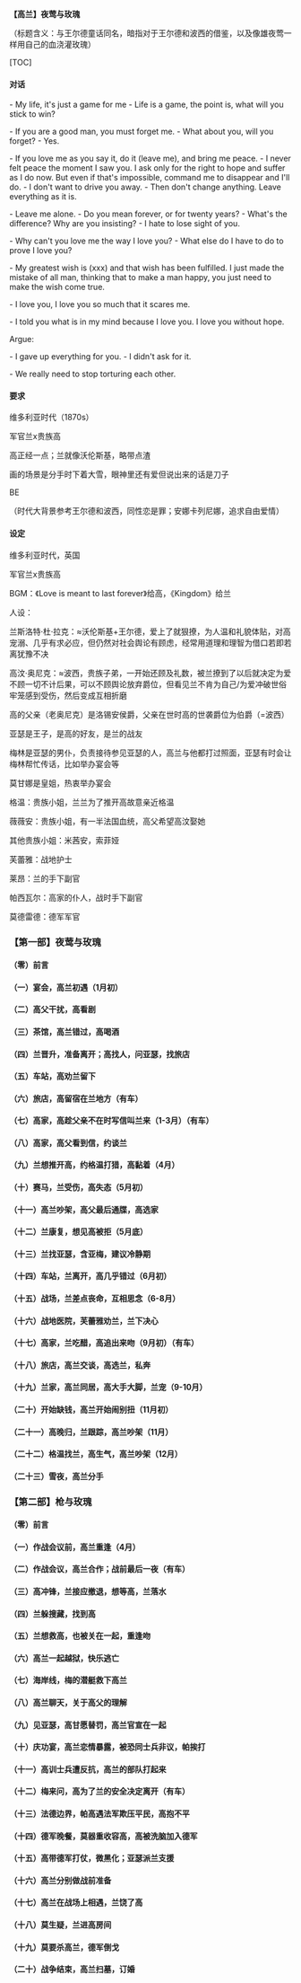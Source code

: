 **【高兰】夜莺与玫瑰**

（标题含义：与王尔德童话同名，暗指对于王尔德和波西的借鉴，以及像雄夜莺一样用自己的血浇灌玫瑰）

[TOC]



#### 对话

\- My life, it's just a game for me
\- Life is a game, the point is, what will you stick to win?

\- If you are a good man, you must forget me.
\- What about you, will you forget?
\- Yes.

\- If you love me as you say it, do it (leave me), and bring me peace.
\- I never felt peace the moment I saw you. I ask only for the right to hope and suffer as I do now. But even if that's impossible, command me to disappear and I'll do.
\- I don't want to drive you away.
\- Then don't change anything. Leave everything as it is.

\- Leave me alone.
\- Do you mean forever, or for twenty years?
\- What's the difference? Why are you insisting?
\- I hate to lose sight of you.

\- Why can't you love me the way I love you?
\- What else do I have to do to prove I love you?

\- My greatest wish is (xxx) and that wish has been fulfilled. I just made the mistake of all man, thinking that to make a man happy, you just need to make the wish come true.

\- I love you, I love you so much that it scares me.

\- I told you what is in my mind because I love you. I love you without hope.



Argue:

\- I gave up everything for you.
\- I didn't ask for it.

\- We really need to stop torturing each other.



#### 要求

维多利亚时代（1870s）

军官兰x贵族高

高正经一点；兰就像沃伦斯基，略带点渣

画的场景是分手时下着大雪，眼神里还有爱但说出来的话是刀子

BE

（时代大背景参考王尔德和波西，同性恋是罪；安娜卡列尼娜，追求自由爱情）



#### 设定

维多利亚时代，英国

军官兰x贵族高

BGM：《Love is meant to last forever》给高，《Kingdom》给兰

人设：

兰斯洛特·杜·拉克：≈沃伦斯基+王尔德，爱上了就狠撩，为人温和礼貌体贴，对高宠溺、几乎有求必应，但仍然对社会舆论有顾虑，经常用道理和理智为借口若即若离犹豫不决

高汶·奥尼克：≈波西，贵族子弟，一开始还顾及礼数，被兰撩到了以后就决定为爱不顾一切不计后果，可以不顾舆论放弃爵位，但看见兰不肯为自己/为爱冲破世俗牢笼感到受伤，然后变成互相折磨

高的父亲（老奥尼克）是洛锡安侯爵，父亲在世时高的世袭爵位为伯爵（=波西）

亚瑟是王子，是高的好友，是兰的战友

梅林是亚瑟的男仆，负责接待参见亚瑟的人，高兰与他都打过照面，亚瑟有时会让梅林帮忙传话，比如举办宴会等

莫甘娜是皇姐，热衷举办宴会

格温：贵族小姐，兰兰为了推开高故意亲近格温

薇薇安：贵族小姐，有一半法国血统，高父希望高汶娶她

其他贵族小姐：米茜安，索菲娅

芙蕾雅：战地护士

莱昂：兰的手下副官

帕西瓦尔：高家的仆人，战时手下副官

莫德雷德：德军军官



### 【第一部】夜莺与玫瑰

#### （零）前言

<!--引用王尔德的BE的《夜莺与玫瑰》-->

#### （一）宴会，高兰初遇（1月初）

<!--皇宫举办茶话舞会，莫甘娜邀请了上层社会的贵族家庭（高父在列，所以带高去了），亚瑟邀请了自己在军队的好友（所以兰去了）。-->

<!--兰因为之前在国外执行任务所以第一次参加这种宴会，走进大厅时因为英俊外貌吸引了很多贵族小姐的注意，也包括了正在跟姑娘跳舞的高，兰也一眼注意到他了，对视，微笑。高不跳舞了，走到旁边去休息其实偷偷看兰，兰跟很多人都跳了舞（包括格温）。-->

<!--兰跳累了休息的时候走到高旁边开始倒酒，高很自然地搭话，两人互相交换了姓名知道了大致的身份地位，互相很有好感，约定了第二天下午在茶馆见。（高兰也跳了舞）-->

#### （二）高父干扰，高看剧

<!--高父注意到了，故意跟薇薇安家约定了第二天下午去看剧，半强迫地要求高必须去。高想要反抗，但被父亲用道理说服（父亲是真的关心他的而非只是关注名誉），没办法只能去了，在剧院里心不在焉各种烦躁，还没等到结束就找了个借口提前出来了但是那时候已经快日落了，再跑到茶馆已经没人了。-->

#### （三）茶馆，高兰错过，高喝酒

<!--兰等了一下午以为高对他没兴趣所以失落地刚走。高失落地进了隔壁酒馆喝到醉醺醺才回去。-->

#### （四）兰晋升，准备离开；高找人，问亚瑟，找旅店

<!--第二天亚瑟正好召兰给他晋升，任职地是在北爱尔兰，要尽快出发。兰想到高对他可能也没兴趣、他在这里也没什么留恋的就同意了，直接回旅店打点行装准备赶当天的火车。-->

<!--宿醉醒来头疼的高想起昨天的事又出门想找兰，但是发现自己完全不知道他的住址和任何联系信息，不知道还能找谁去联络到兰，瞎蒙地去求助了亚瑟，亚瑟告诉了他兰的晋升和住处，让高去旅店找，说不定现在还来得及。高到了旅店发现很多人在整理行装，问前台发现兰今天早上退房了，那些人（包括莱昂）让高去车站试试。-->

#### （五）车站，高劝兰留下

<!--高跑到车站，看见拿着行李的兰，冲过去道歉解释，兰原谅了。高想要兰留下来不走，兰犹豫，高做出伤心模样，兰心软，于是放弃晋升留下来了。（“Life is a game”）-->

#### （六）旅店，高留宿在兰地方（有车）

<!--（纯车）-->

#### （七）高家，高趁父亲不在时写信叫兰来（1-3月）（有车）

<!--高知道父亲不喜欢看见自己跟兰在一起，所以每次都是偷偷去见兰的（可以有车），或者趁父亲不在家的时候让仆人（其实是帕西瓦尔）去给兰送信，让兰到他家里来，这样过了一段时间。-->

#### （八）高家，高父看到信，约谈兰

<!--但是寂静被打破，书信被父亲找到了，高父知道自己儿子叛逆，于是单独找兰谈话，说这个时代把同性恋看做伤风败俗，所以如果没办法阻止高去见兰，那就要高保证至少要行动谨慎，不能招来舆论伤害他们家族名誉，兰同意了，心里已经开始愧疚迟疑，觉得不能这样影响高的名誉或者让高和家里不合，稍微想要疏远高了。-->

#### （九）兰想推开高，约格温打猎，高黏着（4月）

<!--兰为了推开高故意亲近格温，高有点吃醋，反而更加黏着兰了。-->

#### （十）赛马，兰受伤，高失态（5月初）

<!--然后是一场军队的赛马，兰参赛（兰的马叫Snow雪诺），高和很多贵族都在旁观。兰知道高在场所以有些分心了，在领先的情况下没有控制好速度力度，马摔了，把兰甩了出去。观众席上的高下意识喊出兰的名字表现失态，很多人都用异样的目光看高，高父想要拽着高离开，高不管不顾地跑到场上去看兰有没有受伤，扶着腿受轻伤的兰去包扎，身后有窃窃私语。-->

#### （十一）高兰吵架，高父最后通牒，高选家

<!--兰看着高说他不应该这样，这会影响他们家族名誉，高表示不在乎，但兰表示他不想看见这样，如果因为自己影响了高，他宁可离开。高兰吵架，高独自一个人跑出去了。-->

<!--高回家，高父气势汹汹地下最后通牒，要么选家，要么选兰，只能二选一。如果选家，那就再也不准见兰，如果选兰，就逐出家门，剥夺他的爵位，不给他提供财产资助。高想到刚才跟兰的吵架，一气之下选了家，表示不会再见兰了。高父这才缓和语气，表示以后也不会重提之前他犯下的错误，会用自己的名誉帮他洗清流言。-->

#### （十二）兰康复，想见高被拒（5月底）

<!--过了几天兰的伤痊愈，连着几天没看见高甚是想念，写了封信表示道歉以及想要见他，高闭门不出，通过仆人传话说不想见他。（“leave me alone”）-->

#### （十三）兰找亚瑟，含亚梅，建议冷静期

<!--兰不知道发生了什么也不知道怎么办好，去找亚瑟问建议。兰在亚瑟面前支支吾吾才终于说出他跟高的关系，惊讶地发现亚瑟没有像同时代的其他人那样对同性爱情有特别强烈的反应，然后看见梅林正好来端茶倒水时候两个人的亲密互动就知道了亚梅在一起了，就好奇这是怎么发生的，并求他们的建议。-->

<!--亚梅给兰的建议是给高一些思考的时间，并且自己也想明白是否愿意为高付出一切。如果兰想要到远离这个环境的地方去冷静，亚瑟可以把兰派到外地去执行一段时间任务，兰接受了。-->

#### （十四）车站，兰离开，高几乎错过（6月初）

<!--兰给高写了信说自己三个月之后回来，然后就走了。高看到了信然后还是在赌气，然后看着时间一分一秒到了火车离开的时间还是坐不住了冲到车站去找兰，但是兰已经在车上了。两个人刚刚看见对方火车就启动了，两个人没时间说话只能把手都贴在窗玻璃上表示爱。-->

#### （十五）战场，兰差点丧命，互相思念（6-8月）

<!--然后高在家每天茶饭不思但是仍然口嫌体，兰在战场也总是在想高，有一次炸弹在近旁爆炸，兰差点以为自己就要死了，眼前一黑之前想的还是高，觉得生命短暂，不管付出什么代价不管舆论怎么唾弃他们他也只想跟高在一起。-->

#### （十六）战地医院，芙蕾雅劝兰，兰下决心

<!--兰再醒来的时候已经在战地医院了，所幸没有大碍，住院几天就能回乡了。战地护士是同乡的芙蕾雅，两人发现老乡相谈甚欢，芙蕾雅说兰在昏迷期间一直在喃喃高的名字，问高是他的谁，兰羞涩不说，芙蕾雅一脸很懂的样子，鼓励他要珍惜，兰更加坚定了自己的决定。-->

#### （十七）高家，兰吃醋，高追出来吻（9月初）（有车）

<!--兰回家，想要给高惊喜，看见高家正在举办宴会就悄悄混进去了，然后看见高在跟薇薇安跳舞，薇薇安对他的动作很亲密，兰心里一醋觉得自己简直是个傻瓜就很郁闷地转身就走。但是高看见他了，甩下格温就追上去，在路边拉住兰就吻上去。兰也不追究了，直接把高带回家过了一夜。（“I love you so much that it scares me.”）-->

#### （十八）旅店，高兰交谈，高选兰，私奔

<!--第二天早上，高兰躺床上聊天，兰把自己在战场的所思所想告诉高，高也把自己这些天的想法告诉了他，说薇薇安是他父亲想要他娶的，他准备拒绝。兰问他那爵位和财产呢，他父亲的最后通牒说的是高选兰的话这些就都没有了，高说都不要了，只要跟你在一起就行。兰又吻他，说他在城郊有一处住处，虽然比不上高府，但是也能对付。高喜形于色,于是高兰私奔同居了。-->

#### （十九）兰家，高兰同居，高大手大脚，兰宠（9-10月）

<!--高因为没了家里资助很快就没钱了，只能靠兰的军饷度日，但是高大手大脚惯了，仍然习惯性地奢华度日，大吃大喝看剧骑马等等，兰的钱也很快所剩无几了。兰委婉地劝过高几次，而且让他不要总是抛头露面以防被人指指点点说闲话，但是高嘴上答应，行动还是没什么改变。而且高总是能用各种想出兰不能拒绝的理由买各种东西，兰很难硬下心拒绝，所以钱真的快用完了。-->

#### （二十）开始缺钱，高兰开始闹别扭（11月初）

<!--于是兰把钱袋锁起来了，只在高问他要的时候才拿给他。高开始觉得自己在兰身边总是束手束脚了，渐渐开始花更多的时间在外面，夜里也很晚回来，身上有陌生香水味道。高兰开始常常吵架，已经变成了互相折磨。-->

#### （二十一）高晚归，兰跟踪，高兰吵架（11月）

<!--兰开始妒忌+疑心，问高还爱不爱他，高说爱，兰还是不很确信。（“Why can't you love me the way I love you”“What else do I have to do to prove I love you”）-->

#### （二十二）格温找兰，高生气，高兰吵架（12月）

<!--这天正好格温来找兰被高看见，高问兰是否还在跟格温暧昧，兰又说是因为没钱了想问格温借，高不信，说他可以去找他爸借，或者找亚瑟借，或者自己出去挣，兰觉得都不好（其实仍然是顾及高的颜面），高又发脾气，说兰总是对他想做的各种事情都横加干涉。高兰又吵架：“I gave up everything for you”“I didn't ask for it”，高气到跑出去了，外套都没穿，外面是大雪天。-->

#### （二十三）雪夜，高兰分手

<!--兰追上去把外套给高，高：“I don't need you.”把外套扔在地上。兰心碎：“Before, I don't have anything except you, now I really lose everything.” 高：“我不是一个thing，你不拥有我，我也不拥有你。”兰：“这就是结束了吗？可我仍然爱着你，而且会继续爱下去。”高：“We really need to stop torturing each other.”-->

<!--兰：“那你以后怎么生活下去？你父亲还会原谅你、接纳你回去吗？”高：“我会去找亚瑟，他会帮我安排到军队里的。”兰想要让高到他负责的编队，高拒绝了，说不想在战场上还总是因为想着兰分心而把自己弄死，他们各自照顾好自己就好了。兰：“那请你替我照顾好你自己。”-->

<!--然后高兰最后一次激烈地亲吻，分开，走向不同的方向。两个人各回一次头，但都正好没看见对方的回头，所以真的越走越远了。-->



### 【第二部】枪与玫瑰

#### （零）前言

<!--另一个改编版本的HE的童话风/寓言风的故事-->

#### （一）作战会议前，高兰重逢（4月）

<!--然后维多利亚时代结束了，进入20世纪，大英开始进入一战，打德军。高因为英勇作战晋升到了陆军军官，兰是海军军官，两人都是亚瑟统领的高级将领，在将领会议时高兰重新相遇。-->

<!--会前亚瑟看见他们俩在外面相遇时有些尴尬，就上去暖场，然后让梅林（此时被任命成了亚瑟私人秘书，仍然一直跟在身边）陪他们说说话。梅林让他们在战场上还是要以大局为重，不要因为个人恩怨影响战局，高兰保证了不会，非常大气地握手。-->

#### （二）作战会议，高兰合作；战前最后一夜（有车）

<!--亚瑟做战略部署，安排了高的陆军作为前锋深入敌军，兰的海军在海岸线旁接应，避免腹背受敌，在必要时协助高的撤退。大家虽然没说但其实都觉得胜算不大稍微有点绝望，把这夜当做了最后一夜。-->

<!--出征前夜兰睡不着继续看作战图，高进了兰的房间假装聊作战计划聊着聊着就变成聊以前的事。两个人都是边别别扭扭地道歉边仍然假装在指责对方，说到后来高主动凑上去吻住扑倒，两个人就滚成一团。高：“说话真的不是我的强项”兰：“我们不能总是这样解决问题”高：“Yes, we can.”兰：“Does that mean you forgive me?”高：“No.”所以兰把这理解成只是因为战前有点绝望抓紧时间享受生命的车，在床上背过身去不说话了。（“I have you back”“I'll cover your ass”双关）-->

#### （三）高冲锋，兰接应撤退，想等高，兰落水

<!--在战场上，高在前面冲锋，兰在海边等战报，然后听到了说前方伤亡惨重急需支援和撤退，兰情急之下等不及向亚瑟汇报就违反军令直接带领自己的军队冲上岸援助，然后把大量高的军队救回来了。但是兰还是迟迟不撤，眼看着敌军要打到海岸线边上了莱昂不停催促他仍然咬紧牙关等着，因为高还没撤退出来。-->

<!--眼看着实在等不了了，莱昂说高可能已经撤不出来了，兰才含着泪水下令起航，自己的军舰落在最后面仍然悲伤地看着海岸线，导致一颗炮弹擦着他飞过去，指挥舰被击沉，兰落水。-->

#### （四）兰躲搜藏，找到高

<!--兰游回岸边，然后为了躲避德军搜查在废墟里躲躲藏藏，顺便一路找高，然后在俘虏营找到了高。-->

#### （五）兰想救高，也被关在一起，重逢吻

<!--兰打晕了守卫的一些德军试图闯进去，然后还是因为寡不敌众被抓住扔进去了，跟高关在一起。-->

#### （六）高兰一起越狱，快乐逃亡

<!--高挑眉：“这种破地方你也要来陪我？”兰：“我也很高兴见到你”高笑，两人在被捆住的情况下拥抱亲吻，然后互相帮助地解开了绳索，从窗口翻出去逃走了。然后因为两人武力值加持就足够强大，成功逃出了德军势力范围，一边跑还一边说笑，比如这种牵手的大逃亡让他们又想起了之前突然决定私奔同居的那个夜晚，于是一起大笑起来。-->

<!--兰严肃脸：“过了那么久，现在再提出想要你跟我一起过会不会太晚了”高：“你总是让我吃惊”没有同意也没有反对，兰已经感觉到高已经没有像之前那样对他那么排斥想推开了，已经觉得很满足了。-->

#### （七）海岸线，梅的潜艇救下高兰

<!--两人跑到海岸线，高：“现在怎么办？游回去？”兰摇头，他现在也没主意了。然后从海面下浮上来一艘英国潜水艇，原来是莱昂带着高和兰的残余部队撤回去以后向亚瑟汇报了情况，并且说明了兰应该还活着，梅建议来搜救支援，亚瑟虽然生气兰自作主张还是听了梅的意见同意了，就额外派出了一支小分队。-->

#### （八）高兰聊天，关于高父的理解

<!--高兰上潜水艇。兰问高是不是一直没回去看过他的父亲，高沉默。兰说他父亲其实一直是为了他好，高还是很愤怒当初逼他在家和兰之间二选一，那选择太痛苦了。兰沉默，然后说那其实完全不是他父亲的本意，那只是个考验，看我在你心里是不是足够重到你愿意为了我付出一切，还是可以因为别的东西而放弃我，而你没有通过考验。所以那次真正放弃我的原因，不是因为你父亲，而是你自己的选择。那时候的我，在你心里还是不够重要。-->

<!--高沉默，然后说“但是现在够重要了，我就算牺牲生命也不会放弃你了，如果你还愿意接纳我”兰：“我愿意”于是高兰亲吻，重归于好，又在一起了。-->

<!--高：“所以你是怎么知道我父亲想法的”兰：“在你离开的那些年，我每年都会去看看你父亲，直到他病危。他一直念叨着想要再看你一眼，也派人给你送过信，但你从来没有回来过。”高说他从来没有收到过任何信，兰叹气这战时的信息传递本来就很艰难，有些事情过去了可能就再也回不来了。高：“所以他到死都以为我一直没有原谅他”兰沉默。高：“等到一切结束之后，带我去看看他，你对他来说倒更像是个合格的儿子了”兰：“如果不是我，你们之间或许也不会有这么多矛盾”高：“不怪你”-->

<!--高又问起他父亲的遗言，兰不肯说，高逼着追问，兰才说了是希望他娶个好姑娘生活得快乐。高兰沉默，都知道高如果想要继续跟兰在一起就不可能实现高父的遗愿。兰仍然觉得有点愧疚，高说至少他可以实现遗愿的后半句，因为只有兰可能让他快乐。-->

#### （九）见亚瑟，高甘愿替罚，高兰官宣在一起

<!--回到亚瑟地方，按照军令兰应该受到惩罚，高主动替罚，表示兰都是因为他所以才鲁莽擅做主张的。梅在旁边劝着说也没有导致严重后果，幸亏有兰才没有让派出去的陆军全军覆没，亚瑟本来也只是想意思意思凶一下兰，所以就放过了他们，只是很小的一些跑圈加练等的体罚。-->

<!--然后亚梅看见高兰牵着的手，就问他们有没有什么想解释的，高兰就承认他们在一起了。亚瑟警告这是违反军纪和法律的，如果被其他人知道了这对他们两个都很危险，也不利于军心。高兰想说亚梅不也是在一起了吗，亚瑟嫌宠地看了眼梅说这不一样，梅林只是他的仆人，梅纠正说秘书，亚瑟仍然坚持说是仆人，梅耸肩。高兰知道亚瑟对此完全没有意见，主要是担心其他人的看法，同意他们在公共场合会小心的。-->

#### （十）庆功宴，高兰恋情暴露，被恐同士兵非议，帕挨打

<!--于是亚瑟在之后的军队部署中总是让高兰的军队协同作战，高兰完美进行海陆配合，战况势如破竹节节胜利。-->

<!--在一次庆功宴上（亚梅兰提前离席了）高喝多了，很晚了都不肯回自己营房，总是在说想要见兰，兰来了把高带回了自己营房。高无意识的动作极为轻挑，甚至以他平时的随性作风为标准也让人很难接受，底下士兵都有点窃窃私语，开始讨论高的性向，甚至蔓延到非议他的品性和领导能力。-->

<!--帕站出来维护高，士兵们嘲笑他为什么这么袒护高，作为高曾经的仆人和现在的副官，是否也被高睡过。帕气得不行跟他们打了起来，然后寡不敌众被群殴打了一顿，头破血流。-->

#### （十一）高训士兵遭反抗，高兰的部队打起来

<!--第二天高醒酒了以后看见帕问怎么回事，帕说了，高也气到不行，晨练的时候把自己手下的人臭骂了一顿，然后士兵们仗着人多开始顶嘴反抗，在行动上攻击高，顺带也牵连了在旁边的兰。兰劝说高不要动手伤害自己的兄弟们，护着高回到自己地方的军舰上。高的手下追过来，兰的手下不明所以，以为对方有敌意，于是两边打起来了。兰下令自己的人不许进攻，军舰起航撤到海上，两边才没有继续打下去，但是已经各有一些受伤了。-->

#### （十二）梅来问，高为了兰的安全决定离开（有车）

<!--亚瑟听说了派梅过来问到底怎么回事，高兰说了他们的关系在高的军队中曝光，导致了陆军这支队伍不服命令，攻击了高。梅说他必须回去告诉瑟，但在他看来高也确实不再适合继续当军官了，因为消息很快会传开的，而且高兰最好分开一段时间，否则可能兰的职位也难保。现在至少还能让人们理解成只是高对兰有意思，而兰没有明显的犯错。-->

<!--高觉得被冒犯，这本来就不是他们的错。梅表示同意，但是人们不是这么想的，整个社会都还不能理解这一点，即使他和亚瑟能理解也不能改变什么，或许只有时间能改变，但他们现在没有那么多时间了。-->

<!--然后梅就回总部了，瑟另外给陆军指派了一个军官。高听了梅的话决定暂时离开兰，不想因为自己给兰造成伤害。兰不想他走但是知道这可能是最好的解决方法，在高走之前有了离别车。-->

#### （十三）法德边界，帕高遇法军欺压平民，高抱不平

<!--然后高就走了，帕跟着高走的。兰提议把他们送回英国，高说欧洲大陆是一片更大的土地，帕高两个人基本就变成了在欧洲大陆上四处飘荡的游侠，路见不平拔刀相助。-->

<!--然后走着走着帕高到了法德边界，看见一群法军为了报复之前被德军打败，捆绑折磨一些德国平民出气。高上去想要阻止，被法军轻蔑嘲笑，甚至当着他的面枪杀了那群德国平民。高气不过，冲上去把那些法军打了一顿，法军因为之前正好都喝得醉醺醺的就都被打趴下了。
-->

#### （十四）德军晚餐，莫器重收容高，高被洗脑加入德军

<!--这时正好路过一队德军，感谢帕高对那些德国平民的关心，想要对他们示好，邀请他们回去一起进餐。高想着只是进餐应该也没什么，就去了。-->

<!--然后饭桌上遇到一位德军军官（小莫），对他的勇气和正义感很赏识，问他怎么流落到这个地步，以他的能力至少也应该能当个上尉。高说了因为他对兰的同性之爱不能被人理解所以自我驱逐出来了，莫表示同情和理解，高对莫稍微有点好感。莫邀请高加入自己军队，高迟疑，莫问他愿意为什么而战，他的信仰是什么，是否愿意为正义、为爱、为了尽快结束这场战争而战，等到战争结束他就能回去见他的爱人了。莫把德国现在的处境说得很惨但大部分也确是事实，高被洗脑说服，加入了莫。-->

#### （十五）高带德军打仗，微黑化；亚瑟派兰支援

<!--高带领莫的军队进攻法国边界（莫说这里原本是德国的地盘），高凭自己的战斗才能带领德军节节获胜，稍微开始有点喜欢上了这种血腥的生活方式，甚至开始享受战斗的过程了，慢慢有点黑化的倾向。莫收到了德军指挥部的赞扬，看出了高的变化，但因为这变化对他有利，所以他也没说。-->

<!--亚瑟收到了前线战报，梅说英法联军在德法边界不停地失败，很快就要打到岸边了，正在请求支援。但是陆军已经抽不出更多战力了，兰主动请缨带自己的海军去支援，瑟没有更好的办法就同意了。-->

#### （十六）高兰分别做战前准备

<!--兰带军到了法德的对战前线，这里原本的英法联军将领已经战死，兰审查了战况，发现这支德军的作战风格很不像他之前了解的，感觉反而很像高的风格，但是他不相信高会加入德军，排除了自己的想法，转而准备制定新的战略计划。-->

<!--第二天的战斗，高收到情报说对方有了增援，莫让他小心行事，高调侃说要是他小心行事他们现在不可能有这么多进展了，仍然像之前一样勇猛地带头上阵。-->

#### （十七）高兰在战场上相遇，兰饶了高

<!--然后在战场上跟兰的队伍正面对上，两边激烈地打起来，高也打得很辛苦，因为身体疲惫而被打得不停后退，不小心摔倒然后被人用枪抵在身前，高以为自己一定会被对方杀了的时候对方突然停住了，用手把高推倒在地上，摘下头盔，原来是兰。-->

<!--高又惊又喜，兰又气又恼，不敢相信高真的会加入德军，握枪的手在抖，然后左手食指在嘴唇上让他不要出声，说了句晚上会来找你，转身收兵撤了。莱昂问他为什么撤兵，兰只说天色已晚明天再战，自己今晚需要去摸对方底细所以要出去一趟，拒绝了莱昂的陪同，只是叫他晚上安排好站岗，天亮前就回来，如果没回来就代替他带兵出击。-->

#### （十八）莫生疑，兰进高房间

<!--高死里逃生带着残兵回去，莫以为他应该已经全军覆没了惊奇地问他是怎么逃出来的，高只说是自己运气好，莫有点不信，已经开始对高的忠诚度产生怀疑了，晚上偷偷叫人监视高的房间，如果有人进出就向他汇报。-->

<!--晚上，兰偷偷潜入德军驻扎地，进了高的房间，以为没被人发现，其实莫已经收到信息了，悄悄带军围住了高的房间。高兰见面，互相表现得又思念又纠结，不敢确定对方立场和对自己的态度，对话之间全是斡旋试探。高问兰为什么不怕自己就像所有德军都会做的那样把他扣留下来让援军没有统帅，兰说他已经让手下做好了准备，本来就没打算回去了，只是为了见他一眼，而且他信任他。然后高说出了自己为什么替德军作战的理由，因为这场战争原本就没有正义的一方，不能说法军就比德军高尚正义或者反过来，每一方都是为了自己的利益，但又注定都是受害者。然后说出了之前看到的德国民众受到欺侮的事情。-->

<!--兰半信半疑地问了不是因为之前的驱逐让他对英法联军心怀憎恶了吗，高说不是，但觉得这件事就像任何其他引起战争的事情一样，是人性对于未知事物产生的恐惧而激起了暴力倾向和好斗的本性。兰说就像高现在的样子吗，暴力，好斗，指出现在高的思维方式动不动就是杀人，已经不是原来的样子了。高意识到了这种生活对自己的影响，突然沉默了，然后问兰那他还是不是原来的样子。兰也沉默了，说经历过战争的人大概不会有人会再同原来一样吧。然后补充了一句，但有些部分还是不会变的。-->

<!--高抬头问他什么不变。兰说我仍然爱你，高说我也是。-->

#### （十九）莫要杀高兰，德军倒戈

<!--然后莫的人就冲进来了，莫说他就知道高肯定不会忠于他的，高笑了，说他从来就没有忠于他过，他为爱而战，而现在他爱的人就站在他的面前。莫嘲讽地说那他现在可以为爱而死了，要求手下的人杀了高兰，但那些见证过高的勇敢现在又被高兰感动了的德军不想杀高兰，反而倒戈枪口指向了莫，表示他们厌弃了战争，想要结束回乡去见自己爱和思念的人了。高反过来问莫难道不想这样吗，莫突然崩溃说他爱的人已经成为这场战争的牺牲品，兰说那就不要产生更多的牺牲品，拥抱和平和爱吧。莫同意了，让高兰回去了，答应自己回去向指挥部提议和平。-->

#### （二十）战争结束，高兰扫墓，订婚

<!--然后高兰帕就都回去了，兰带着自己的人回英国，法德边界的德军撤兵。亚瑟过了不久收到了德军指挥部要求协商的电报，签订协约后战争结束了。-->

<!--一切恢复和平，兰带着高到了埋高父的地方，高在墓碑前请求父亲原谅，说自己已经原谅他了，然后希望得到他的在天之灵对他爱情的祝福，拉着兰的手说这是我的男朋友，兰斯·杜·拉克。兰说：兰斯·奥尼克。高看了一眼兰，于是自我纠正说：兰斯·奥尼克。-->
